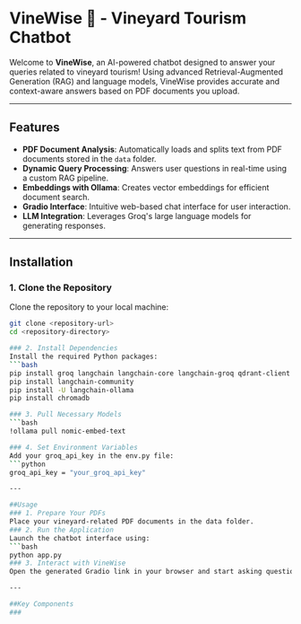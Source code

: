 # VineWise 🍇 - Vineyard Tourism Chatbot

Welcome to **VineWise**, an AI-powered chatbot designed to answer your queries related to vineyard tourism! Using advanced Retrieval-Augmented Generation (RAG) and language models, VineWise provides accurate and context-aware answers based on PDF documents you upload.

---

## Features
- **PDF Document Analysis**: Automatically loads and splits text from PDF documents stored in the `data` folder.
- **Dynamic Query Processing**: Answers user questions in real-time using a custom RAG pipeline.
- **Embeddings with Ollama**: Creates vector embeddings for efficient document search.
- **Gradio Interface**: Intuitive web-based chat interface for user interaction.
- **LLM Integration**: Leverages Groq's large language models for generating responses.

---

## Installation

### 1. Clone the Repository
Clone the repository to your local machine:
```bash
git clone <repository-url>
cd <repository-directory>

### 2. Install Dependencies
Install the required Python packages:
```bash
pip install groq langchain langchain-core langchain-groq qdrant-client pypdf gradio
pip install langchain-community
pip install -U langchain-ollama
pip install chromadb

### 3. Pull Necessary Models
```bash
!ollama pull nomic-embed-text

### 4. Set Environment Variables
Add your groq_api_key in the env.py file:
```python
groq_api_key = "your_groq_api_key"

---

##Usage
### 1. Prepare Your PDFs
Place your vineyard-related PDF documents in the data folder.
### 2. Run the Application
Launch the chatbot interface using:
```bash
python app.py
### 3. Interact with VineWise
Open the generated Gradio link in your browser and start asking questions about vineyard tourism.

---

##Key Components
### 
